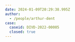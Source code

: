 ```yaml
---
date: 2024-01-09T20:29:38.995Z
author:
  - /people/arthur-dent
case:
  caseid: DIVD-2022-00005
  closed: true
---
```

